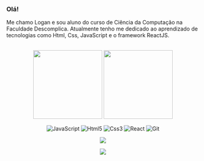 ### Olá!

Me chamo Logan e sou aluno do curso de Ciência da Computação na Faculdade Descomplica.
Atualmente tenho me dedicado ao aprendizado de tecnologias como Html, Css, JavaScript e o framework ReactJS.

<br>

<!-- GITHUB STATUS -->
<div align="center">
  <img height="180em" src="https://github-readme-stats.vercel.app/api?username=LoganManso&show_icons=true&theme=dark&include_all_commits=true&count_private=true"/>
  <img height="180em" src="https://github-readme-stats.vercel.app/api/top-langs/?username=LoganManso&layout=compact&langs_count=10&theme=dark"/>

  <!-- TEMAS: dark, radical, merko, gruvbox, tokyonight, onedark, cobalt, synthwave, highcontrast, dracula -->
</div>

<!-- TECNOLOGIAS -->
<div align="center">

![JavaScript](https://img.shields.io/badge/JavaScript-F7DF1E?style=for-the-badge&logo=javascript&logoColor=black)
![Html5](https://img.shields.io/badge/HTML5-E34F26?style=for-the-badge&logo=html5&logoColor=white)
![Css3](https://img.shields.io/badge/CSS3-1572B6?style=for-the-badge&logo=css3&logoColor=white)
![React](https://img.shields.io/badge/React-20232A?style=for-the-badge&logo=react&logoColor=61DAFB)
![Git](https://img.shields.io/badge/GIT-E44C30?style=for-the-badge&logo=git&logoColor=white)

</div>

<!-- REDES SOCIAIS -->
<div align="center">
  <a href="https://www.linkedin.com/in/logan-manso/" target="_blank"><img src="https://img.shields.io/badge/LinkedIn-0077B5?style=for-the-badge&logo=linkedin&logoColor=white" target="_blank"></a>  
  
  ![](https://visitor-badge.glitch.me/badge?page_id=LoganManso)
</div>